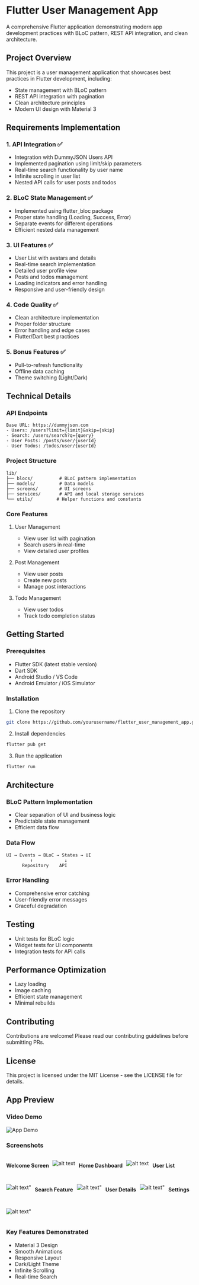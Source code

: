# Flutter User Management App

A comprehensive Flutter application demonstrating modern app development practices with BLoC pattern, REST API integration, and clean architecture.

## Project Overview

This project is a user management application that showcases best practices in Flutter development, including:
- State management with BLoC pattern
- REST API integration with pagination
- Clean architecture principles
- Modern UI design with Material 3

## Requirements Implementation

### 1. API Integration ✅
- Integration with DummyJSON Users API
- Implemented pagination using limit/skip parameters
- Real-time search functionality by user name
- Infinite scrolling in user list
- Nested API calls for user posts and todos

### 2. BLoC State Management ✅
- Implemented using flutter_bloc package
- Proper state handling (Loading, Success, Error)
- Separate events for different operations
- Efficient nested data management

### 3. UI Features ✅
- User List with avatars and details
- Real-time search implementation
- Detailed user profile view
- Posts and todos management
- Loading indicators and error handling
- Responsive and user-friendly design

### 4. Code Quality ✅
- Clean architecture implementation
- Proper folder structure
- Error handling and edge cases
- Flutter/Dart best practices

### 5. Bonus Features ✅
- Pull-to-refresh functionality
- Offline data caching
- Theme switching (Light/Dark)

## Technical Details

### API Endpoints
```
Base URL: https://dummyjson.com
- Users: /users?limit={limit}&skip={skip}
- Search: /users/search?q={query}
- User Posts: /posts/user/{userId}
- User Todos: /todos/user/{userId}
```

### Project Structure
```
lib/
├── blocs/          # BLoC pattern implementation
├── models/         # Data models
├── screens/        # UI screens
├── services/       # API and local storage services
└── utils/         # Helper functions and constants
```

### Core Features
1. User Management
   - View user list with pagination
   - Search users in real-time
   - View detailed user profiles

2. Post Management
   - View user posts
   - Create new posts
   - Manage post interactions

3. Todo Management
   - View user todos
   - Track todo completion status

## Getting Started

### Prerequisites
- Flutter SDK (latest stable version)
- Dart SDK
- Android Studio / VS Code
- Android Emulator / iOS Simulator

### Installation
1. Clone the repository
```bash
git clone https://github.com/yourusername/flutter_user_management_app.git
```

2. Install dependencies
```bash
flutter pub get
```

3. Run the application
```bash
flutter run
```

## Architecture

### BLoC Pattern Implementation
- Clear separation of UI and business logic
- Predictable state management
- Efficient data flow

### Data Flow
```
UI → Events → BLoC → States → UI
         ↑            ↓
      Repository    API
```

### Error Handling
- Comprehensive error catching
- User-friendly error messages
- Graceful degradation

## Testing
- Unit tests for BLoC logic
- Widget tests for UI components
- Integration tests for API calls

## Performance Optimization
- Lazy loading
- Image caching
- Efficient state management
- Minimal rebuilds

## Contributing
Contributions are welcome! Please read our contributing guidelines before submitting PRs.

## License
This project is licensed under the MIT License - see the LICENSE file for details.

## App Preview

### Video Demo
![App Demo](https://www.loom.com/share/3586be841f03402eb62aad9da9874451?sid=5def16eb-d6cc-42d9-a8bb-f8d6012484a6)

### Screenshots

<div style="display: flex; flex-wrap: wrap; gap: 10px;">

#### Welcome Screen
![alt text](image.png)

#### Home Dashboard
![alt text](image-1.png)

#### User List
![alt text](image-2.png)"

#### Search Feature
![alt text](image-3.png)" 

#### User Details
![alt text](image-4.png)" 

#### Settings
![alt text](image-5.png)" 
</div>

### Key Features Demonstrated
- Material 3 Design
- Smooth Animations
- Responsive Layout
- Dark/Light Theme
- Infinite Scrolling
- Real-time Search
